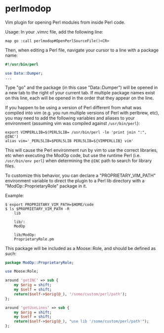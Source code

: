 perlmodop
=========

Vim plugin for opening Perl modules from inside Perl code.

Usage:
In your .vimrc file, add the following line:

`map go :call perlmodop#OpenPerlSourceFile()<CR>`

Then, when editing a Perl file, navigate your cursor to a line with a package name:

```perl
#!/usr/bin/perl

use Data::Dumper;
...
```

Type "go" and the package (in this case "Data::Dumper") will be opened in a new tab to the right of your current tab.
If multiple package names exist on this line, each will be opened in the order that they appear on the line.


If you happen to be using a version of Perl different from what was compiled into vim (e.g. you run multiple versions of
Perl with perlbrew, etc), you may need to add the following variables and aliases to your environment (assuming vim was
compiled against `/usr/bin/perl`):

```shell
export VIMPERLLIB=$(PERL5LIB= /usr/bin/perl -le 'print join ":", @INC')
alias vim='_PERL5LIB=$PERL5LIB PERL5LIB=${VIMPERLLIB} vim'
```


This will cause the Perl environment run by vim to use the correct libraries, etc when executing the ModOp code, but
use the runtime Perl (i.e. `/usr/bin/env perl`) when determining the `@INC` path to search for library files.


To customize this behavior, you can declare a "PROPRIETARY_VIM_PATH" environment variable to direct the plugin to a Perl lib
directory with a "ModOp::ProprietaryRole" package in it.

Example:

```
$ export PROPRIETARY_VIM_PATH=$HOME/code
$ ls $PROPRIETARY_VIM_PATH -R
    lib

    lib/:
    ModOp

    lib/ModOp:
    ProprietaryRole.pm
```

This package will be included as a Moose::Role, and should be defined as such:

```perl
package ModOp::ProprietaryRole;

use Moose:Role;

around 'getINC' => sub {
    my $orig = shift;
    my $self = shift;
    return($self->$orig(@_), '/some/custom/perl/path');
};

around 'getUseLines' => sub {
    my $orig = shift;
    my $self = shift;
    return($self->$orig(@_), "use lib '/some/custom/perl/path'");
};
```
